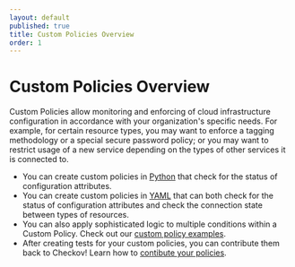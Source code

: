 ```yaml
---
layout: default
published: true
title: Custom Policies Overview
order: 1
---
```


# Custom Policies Overview

Custom Policies allow monitoring and enforcing of cloud infrastructure configuration in accordance with your organization's specific needs. For example, for certain resource types, you may want to enforce a tagging methodology or a special secure password policy; or you may want to restrict usage of a new service depending on the types of other services it is connected to.

* You can create custom policies in [Python](../3.Custom%20Policies/Python%20Custom%20Policies.md) that check for the status of configuration attributes.
* You can create custom policies in [YAML](../3.Custom%20Policies/YAML%20Custom%20Policies.md) that can both check for the status of configuration attributes and check the connection state between types of resources.
* You can also apply sophisticated logic to multiple conditions within a Custom Policy. Check out our [custom policy examples](../3.Custom%20Policies/Examples.md).
* After creating tests for your custom policies, you can contribute them back to Checkov! Learn how to [contibute your policies](../6.Contribution/Contribution%20Overview.md).
